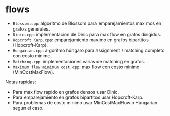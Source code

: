 # flows

- `Blossom.cpp`: algoritmo de Blossom para emparejamientos maximos en grafos generales.
- `Dinic.cpp`: implementacion de Dinic para max flow en grafos dirigidos.
- `Hopcroft Karp.cpp`: emparejamiento maximo en grafos bipartitos (Hopcroft-Karp).
- `Hungarian.cpp`: algoritmo húngaro para assignment / matching completo con costo minimo.
- `Matching.cpp`: implementaciones varias de matching en grafos.
- `Maximum flow minimum cost.cpp`: max flow con costo minimo (MinCostMaxFlow).

Notas rapidas:

- Para max flow rapido en grafos densos usar Dinic.
- Para emparejamiento en grafos bipartitos usar Hopcroft-Karp.
- Para problemas de costo minimo usar MinCostMaxFlow o Hungarian segun el caso.
